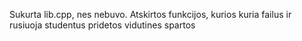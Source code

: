 Sukurta lib.cpp, nes nebuvo.
Atskirtos funkcijos, kurios kuria failus ir rusiuoja studentus
pridetos vidutines spartos

